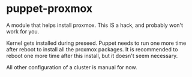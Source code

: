 puppet-proxmox
==============

A module that helps install proxmox. This IS a hack, and probably won't work for you.

Kernel gets installed during preseed.
Puppet needs to run one more time after reboot to install all the proxmox packages.
  It is recommended to reboot one more time after this install, but it doesn't seem necessary.

All other configuration of a cluster is manual for now.
